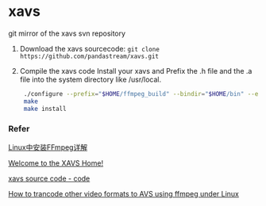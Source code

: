# xavs
git mirror of the xavs svn repository

 

1. Download the xavs sourcecode: 
   `git clone https://github.com/pandastream/xavs.git`

2. Compile the xavs code
    Install your xavs and Prefix the .h file and the .a  file into the system directory like /usr/local. 

   ```bash
    ./configure --prefix="$HOME/ffmpeg_build" --bindir="$HOME/bin" --enable-shared 
    make 
    make install
   ```

   


### Refer

[Linux中安装FFmpeg详解](https://www.linuxidc.com/Linux/2019-03/157443.htm)

[Welcome to the XAVS Home!](http://xavs.sourceforge.net/)

[xavs source code - code](http://svn.code.sf.net/p/xavs/code/trunk/)

[How to trancode other video formats to AVS using ffmpeg under Linux](http://xavs.sourceforge.net/xavs_ffmpeg.html)

